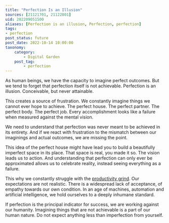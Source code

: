 ```yaml
---
title: "Perfection Is an Illusion"
sources: [21121701, 21122801]
uid: 202209051500
aliases: [Perfection is an illusion, Perfection, perfection]
tags:
- perfection
post_status: future
post_date: 2022-10-14 10:00:00
taxonomy:
    category:
        - Digital Garden
    post_tag:
        - perfection
---
```


As human beings, we have the capacity to imagine perfect outcomes. But we tend to forget that perfection itself is not achievable. Perfection is an illusion. Conceivable, but never attainable.

This creates a source of frustration. We constantly imagine things we cannot ever hope to achieve. The perfect house. The perfect partner. The perfect body. The perfect job. Every accomplishment looks like a failure when measured against the mental vision.

We need to understand that perfection was never meant to be achieved in its entirety. And if we react with frustration to the mismatch between our imaginings and actual outcomes, we are missing the point.

This idea of the perfect house might have lead you to build a beautifully imperfect space in its place. That space is real, you made it so. The vision leads us to action. And understanding that perfection can only ever be approximated allows us to celebrate reality, instead seeing everything as a failure.

This why we constantly struggle with the [productivity grind](./productivity-myth.md). Our expectations are not realistic. There is a widespread lack of acceptance, of empathy towards our own condition. In an age of machines, automation and artificial intelligence, we hold ourselves to a deeply inhumane standard.

If perfection is the principal indicator for success, we are working against our humanity. Imagining things that are not achievable is a part of our human nature. Do not expect anything less than imperfection from yourself.